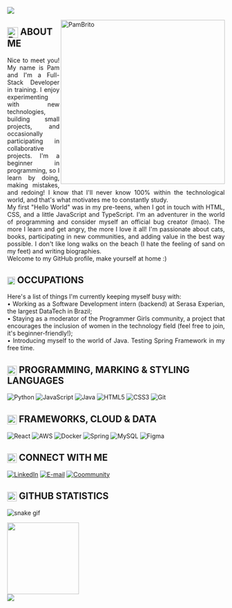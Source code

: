 [![](https://github.com/pamelabrito/pamelabrito/blob/main/assets/profile/HI%2C%20THERE!%20(2000%20x%20200%20px).gif)](https://www.linkedin.com/in/pameladjbrito/)

<img align="right" alt="PamBrito" height="380" src="https://raw.githubusercontent.com/pamelabrito/pamelabrito/refs/heads/main/assets/profile/cutepic.png">

<h2>
    <a href="https://github.com/pamelabrito/pamelabrito">
     <img align="center" alt="PamBrito" width="25px" src="https://raw.githubusercontent.com/pamelabrito/pamelabrito/refs/heads/main/assets/profile/purpleheart.gif"></a>
    <span>ABOUT ME</span>
</h2>

<p align="justify">Nice to meet you! My name is Pam and I'm a Full-Stack Developer in training. I enjoy experimenting with new technologies, building small projects, and occasionally participating in collaborative projects. I'm a beginner in programming, so I learn by doing, making mistakes, and redoing! I know that I'll never know 100% within the technological world, and that's what motivates me to constantly study.
<br>
My first "Hello World" was in my pre-teens, when I got in touch with HTML, CSS, and a little JavaScript and TypeScript. I'm an adventurer in the world of programming and consider myself an official bug creator (lmao). The more I learn and get angry, the more I love it all! I'm passionate about cats, books, participating in new communities, and adding value in the best way possible. I don't like long walks on the beach (I hate the feeling of sand on my feet) and writing biographies.
<br>
Welcome to my GitHub profile, make yourself at home :)</p>

<h2>
    <a href="https://github.com/pamelabrito/pamelabrito">
     <img align="center" alt="PamBrito" width="18px" src="https://raw.githubusercontent.com/pamelabrito/pamelabrito/refs/heads/main/assets/profile/work.png"></a>
    <span>OCCUPATIONS</span>
</h2>

<p align="justify">Here's a list of things I'm currently keeping myself busy with:<br>
  • Working as a Software Development intern (backend) at Serasa Experian, the largest DataTech in Brazil;<br>
  • Staying as a moderator of the Programmer Girls community, a project that encourages the inclusion of women in the technology field (feel free to join, it's beginner-friendly!);<br>
  • Introducing myself to the world of Java. Testing Spring Framework in my free time.
</p>

<h2>
    <a href="https://github.com/pamelabrito/pamelabrito">
     <img align="center" alt="PamBrito" width="22px" src="https://raw.githubusercontent.com/pamelabrito/pamelabrito/refs/heads/main/assets/profile/coding.png"></a>
    <span>PROGRAMMING, MARKING & STYLING LANGUAGES</span>
</h2>

![Python](https://img.shields.io/badge/python-050305?style=for-the-badge&logo=python&logoColor=e8aef1)
![JavaScript](https://img.shields.io/badge/JavaScript-050305?style=for-the-badge&logo=javascript&logoColor=ac48bc)
![Java](https://img.shields.io/badge/java-050305.svg?style=for-the-badge&logo=openjdk&logoColor=690579)
![HTML5](https://img.shields.io/badge/HTML5-050305?style=for-the-badge&logo=html5&logoColor=e8aef1)
![CSS3](https://img.shields.io/badge/CSS3-050305?style=for-the-badge&logo=css3&logoColor=ac48bc)
![Git](https://img.shields.io/badge/GIT-050305?style=for-the-badge&logo=git&logoColor=690579)

<h2>
    <a href="https://github.com/pamelabrito/pamelabrito">
     <img align="center" alt="PamBrito" width="22px" src="https://raw.githubusercontent.com/pamelabrito/pamelabrito/refs/heads/main/assets/profile/coding.png"></a>
    <span>FRAMEWORKS, CLOUD & DATA</span>
</h2>

![React](https://img.shields.io/badge/React-050305?style=for-the-badge&logo=react&logoColor=e8aef1)
![AWS](https://img.shields.io/badge/AWS-050305.svg?style=for-the-badge&logo=amazonwebservices&logoColor=ac48bc)
![Docker](https://img.shields.io/badge/Docker-050305.svg?style=for-the-badge&logo=Docker&logoColor=690579)
![Spring](https://img.shields.io/badge/spring-050305.svg?style=for-the-badge&logo=spring&logoColor=e8aef1)
![MySQL](https://img.shields.io/badge/MySQL-050305?style=for-the-badge&logo=mysql&logoColor=ac48bc)
![Figma](https://img.shields.io/badge/Figma-050305?style=for-the-badge&logo=figma&logoColor=690579)
 
<h2>
    <a href="https://github.com/pamelabrito/pamelabrito">
     <img align="center" alt="PamBrito" width="22px" src="https://raw.githubusercontent.com/pamelabrito/pamelabrito/refs/heads/main/assets/profile/world.png"></a>
    <span>CONNECT WITH ME</span>
</h2>

[![LinkedIn](https://img.shields.io/badge/-LinkedIn-ac48bc?style=for-the-badge&color:white)](https://www.linkedin.com/in/pameladjbrito/)
[![E-mail](https://img.shields.io/badge/-Email-690579?style=for-the-badge&logo=microsoft-outlook&logoColor=007BFF)](mailto:pameladj.brito@gmail.com)
[![Coommunity](https://img.shields.io/badge/Community-4b1b53?style=for-the-badge&logoColor=white)](https://github.com/Programmer-Girls)


<h2>
    <a href="https://github.com/pamelabrito/pamelabrito">
     <img align="center" alt="PamBrito" width="22px" src="https://raw.githubusercontent.com/pamelabrito/pamelabrito/refs/heads/main/assets/profile/github.png"></a>
    <span>GITHUB STATISTICS</span>
</h2>

![snake gif](https://github.com/pamelabrito/pamelabrito/blob/output/github-contribution-grid-snake.gif)


<div  align="left" >
  <a href="https://github.com/pamelabrito/pamelabrito">
  <img  height="166em" src="https://github-readme-stats.vercel.app/api?username=pamelabrito&show_icons=true&bg_color=050305&border_color=000&title_color=ac48bc&text_color=FFF"/>
</div>
<div align="left">
  <img src="https://visitor-badge.laobi.icu/badge?page_id=pamelabrito.pamelabrito&left_color=darkviolet&right_color=gray&left_text=pamela's%20github%20visits"  />
</div>
